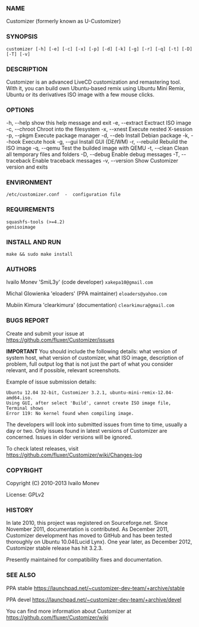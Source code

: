 ### NAME

Customizer (formerly known as U-Customizer)

	
### SYNOPSIS

    customizer [-h] [-e] [-c] [-x] [-p] [-d] [-k] [-g] [-r] [-q] [-t] [-D] [-T] [-v]


### DESCRIPTION

Customizer is an advanced LiveCD customization and remastering tool. With it, you can build own
Ubuntu-based remix using Ubuntu Mini Remix, Ubuntu or its derivatives ISO image with a few mouse clicks.


### OPTIONS

  -h, --help       show this help message and exit
  -e, --extract    Exctract ISO image
  -c, --chroot     Chroot into the filesystem
  -x, --xnest      Execute nested X-session
  -p, --pkgm       Execute package manager
  -d, --deb        Install Debian package
  -k, --hook       Execute hook
  -g, --gui        Install GUI (DE/WM)
  -r, --rebuild    Rebuild the ISO image
  -q, --qemu       Test the builded image with QEMU
  -t, --clean      Clean all temporary files and folders
  -D, --debug      Enable debug messages
  -T, --traceback  Enable traceback messages
  -v, --version    Show Customizer version and exits

### ENVIRONMENT

    /etc/customizer.conf  -  configuration file


### REQUIREMENTS

    squashfs-tools (>=4.2)
    genisoimage

### INSTALL AND RUN

    make && sudo make install
   
### AUTHORS

Ivailo Monev 'SmiL3y' (code developer) `xakepa10@gmail.com`

Michal Glowienka 'eloaders' (PPA maintainer) `eloaders@yahoo.com`

Mubiin Kimura 'clearkimura' (documentation) `clearkimura@gmail.com`


### BUGS REPORT

Create and submit your issue at https://github.com/fluxer/Customizer/issues

**IMPORTANT** You should include the following details: what version of system host, 
what version of customizer, what ISO image, description of problem, full output log that is 
not just the part of what you consider relevant, and if possible, relevant screenshots.

Example of issue submission details:

    Ubuntu 12.04 32-bit, Customizer 3.2.1, ubuntu-mini-remix-12.04-amd64.iso.
    Using GUI, after select 'Build', cannot create ISO image file, Terminal shows
    Error 119: No kernel found when compiling image.

The developers will look into submitted issues from time to time, usually a day or two.
Only issues found in latest versions of Customizer are concerned. Issues in older versions will
be ignored.

To check latest releases, visit https://github.com/fluxer/Customizer/wiki/Changes-log


### COPYRIGHT
    
Copyright (C) 2010-2013  Ivailo Monev

License: GPLv2


### HISTORY

In late 2010, this project was registered on Sourceforge.net. Since November 2011,
documentation is contributed. As December 2011, Customizer development has moved to
GitHub and has been tested thoroughly on Ubuntu 10.04(Lucid Lynx). One year later, 
as December 2012, Customizer stable release has hit 3.2.3.

Presently maintained for compatibility fixes and documentation.


### SEE ALSO

PPA stable  https://launchpad.net/~customizer-dev-team/+archive/stable

PPA devel  https://launchpad.net/~customizer-dev-team/+archive/devel

You can find more information about Customizer at https://github.com/fluxer/Customizer/wiki
